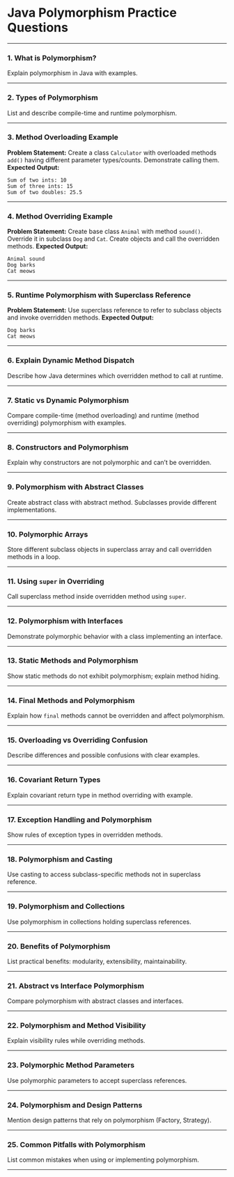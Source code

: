 # Java Polymorphism Practice Questions


***

### 1. What is Polymorphism?

Explain polymorphism in Java with examples.

***

### 2. Types of Polymorphism

List and describe compile-time and runtime polymorphism.

***

### 3. Method Overloading Example

**Problem Statement:**
Create a class `Calculator` with overloaded methods `add()` having different parameter types/counts. Demonstrate calling them.
**Expected Output:**

```
Sum of two ints: 10  
Sum of three ints: 15  
Sum of two doubles: 25.5
```


***

### 4. Method Overriding Example

**Problem Statement:**
Create base class `Animal` with method `sound()`. Override it in subclass `Dog` and `Cat`. Create objects and call the overridden methods.
**Expected Output:**

```
Animal sound  
Dog barks  
Cat meows  
```


***

### 5. Runtime Polymorphism with Superclass Reference

**Problem Statement:**
Use superclass reference to refer to subclass objects and invoke overridden methods.
**Expected Output:**

```
Dog barks  
Cat meows  
```


***

### 6. Explain Dynamic Method Dispatch

Describe how Java determines which overridden method to call at runtime.

***

### 7. Static vs Dynamic Polymorphism

Compare compile-time (method overloading) and runtime (method overriding) polymorphism with examples.

***

### 8. Constructors and Polymorphism

Explain why constructors are not polymorphic and can’t be overridden.

***

### 9. Polymorphism with Abstract Classes

Create abstract class with abstract method. Subclasses provide different implementations.

***

### 10. Polymorphic Arrays

Store different subclass objects in superclass array and call overridden methods in a loop.

***

### 11. Using `super` in Overriding

Call superclass method inside overridden method using `super`.

***

### 12. Polymorphism with Interfaces

Demonstrate polymorphic behavior with a class implementing an interface.

***

### 13. Static Methods and Polymorphism

Show static methods do not exhibit polymorphism; explain method hiding.

***

### 14. Final Methods and Polymorphism

Explain how `final` methods cannot be overridden and affect polymorphism.

***

### 15. Overloading vs Overriding Confusion

Describe differences and possible confusions with clear examples.

***

### 16. Covariant Return Types

Explain covariant return type in method overriding with example.

***

### 17. Exception Handling and Polymorphism

Show rules of exception types in overridden methods.

***

### 18. Polymorphism and Casting

Use casting to access subclass-specific methods not in superclass reference.

***

### 19. Polymorphism and Collections

Use polymorphism in collections holding superclass references.

***

### 20. Benefits of Polymorphism

List practical benefits: modularity, extensibility, maintainability.

***

### 21. Abstract vs Interface Polymorphism

Compare polymorphism with abstract classes and interfaces.

***

### 22. Polymorphism and Method Visibility

Explain visibility rules while overriding methods.

***

### 23. Polymorphic Method Parameters

Use polymorphic parameters to accept superclass references.

***

### 24. Polymorphism and Design Patterns

Mention design patterns that rely on polymorphism (Factory, Strategy).

***

### 25. Common Pitfalls with Polymorphism

List common mistakes when using or implementing polymorphism.

***